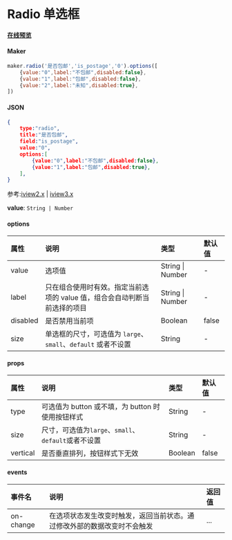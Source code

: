 # Radio 单选框

#### [在线预览](https://jsrun.pro/cehKp/edit)

#### Maker
```js
maker.radio('是否包邮','is_postage','0').options([
    {value:"0",label:"不包邮",disabled:false},
    {value:"1",label:"包邮",disabled:false},
    {value:"2",label:"未知",disabled:true},
])
```

#### JSON
```json
{
    type:"radio",
    title:"是否包邮",
    field:"is_postage",
    value:"0",
    options:[
        {value:"0",label:"不包邮",disabled:false},
        {value:"1",label:"包邮",disabled:true},
    ],
}
```

参考:[iview2.x](http://v2.iviewui.com/components/radio#API) | [iview3.x](https://www.iviewui.com/components/radio#API)

**value**: `String | Number`



#### options

| 属性        | 说明                                                         | 类型                    | 默认值 |
| :---------- | :----------------------------------------------------------- | :---------------------- | :----- |
| value       | 选项值          | String \| Number                 | -  |
| label       | 只在组合使用时有效。指定当前选项的 value 值，组合会自动判断当前选择的项目 | String \| Number        | -      |
| disabled    | 是否禁用当前项                                               | Boolean                 | false  |
| size        | 单选框的尺寸，可选值为 `large`、`small`、`default` 或者不设置 | String                  | -      |

#### props
 

| 属性     | 说明                                                    | 类型             | 默认值 |
| :------- | :------------------------------------------------------ | :--------------- | :----- |
| type     | 可选值为 button 或不填，为 button 时使用按钮样式        | String           | -      |
| size     | 尺寸，可选值为`large`、`small`、`default`或者不设置     | String           | -      |
| vertical | 是否垂直排列，按钮样式下无效                            | Boolean          | false  |

#### events

| 事件名    | 说明                                                         | 返回值 |
| :-------- | :----------------------------------------------------------- | :----- |
| on-change | 在选项状态发生改变时触发，返回当前状态。通过修改外部的数据改变时不会触发 | ...    |


